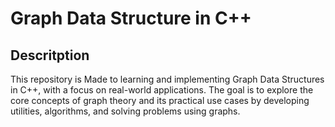 # Graph Data Structure in C++

## Descritption
This repository is Made to learning and implementing Graph Data Structures in C++, with a focus on real-world applications. The goal is to explore the core concepts of graph theory and its practical use cases by developing utilities, algorithms, and solving problems using graphs.
